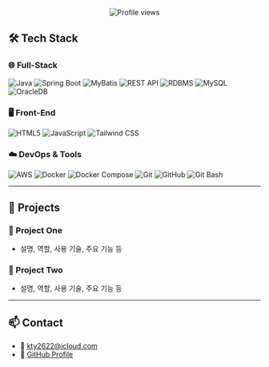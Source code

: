 
<p align="center">
  <img src="https://komarev.com/ghpvc/?username=YOUR_USERNAME" alt="Profile views"/>
</p>


## 🛠 Tech Stack

### 🌐 Full-Stack
<p>
  <img src="https://img.shields.io/badge/Java-007396?logo=java&logoColor=white" alt="Java"/>
  <img src="https://img.shields.io/badge/Spring%20Boot-6DB33F?logo=spring&logoColor=white" alt="Spring Boot"/>
  <img src="https://img.shields.io/badge/MyBatis-000000?logo=mybatis&logoColor=white" alt="MyBatis"/>
  <img src="https://img.shields.io/badge/REST%20API-0052CC?logo=swagger&logoColor=white" alt="REST API"/>
  <img src="https://img.shields.io/badge/RDBMS-7352E1?logo=postgresql&logoColor=white" alt="RDBMS"/>
  <img src="https://img.shields.io/badge/MySQL-4479A1?logo=mysql&logoColor=white" alt="MySQL"/>
  <img src="https://img.shields.io/badge/OracleDB-F80000?logo=oracle&logoColor=white" alt="OracleDB"/>
</p>

### 🖥️ Front-End
<p>
  <img src="https://img.shields.io/badge/HTML5-E34F26?logo=html5&logoColor=white" alt="HTML5"/>
  <img src="https://img.shields.io/badge/JavaScript-F7DF1E?logo=javascript&logoColor=black" alt="JavaScript"/>
  <img src="https://img.shields.io/badge/Tailwind%20CSS-38B2AC?logo=tailwindcss&logoColor=white" alt="Tailwind CSS"/>
</p>

### ☁️ DevOps & Tools
<p>
  <img src="https://img.shields.io/badge/AWS-232F3E?logo=amazonaws&logoColor=white" alt="AWS"/>
  <img src="https://img.shields.io/badge/Docker-2496ED?logo=docker&logoColor=white" alt="Docker"/>
  <img src="https://img.shields.io/badge/Docker%20Compose-2496ED?logo=docker&logoColor=white" alt="Docker Compose"/>
  <img src="https://img.shields.io/badge/Git-F05032?logo=git&logoColor=white" alt="Git"/>
  <img src="https://img.shields.io/badge/GitHub-181717?logo=github&logoColor=white" alt="GitHub"/>
  <img src="https://img.shields.io/badge/Git%20Bash-DA0111?logo=git&logoColor=white" alt="Git Bash"/>
</p>

---

## 📂 Projects
<!-- 이 아래에 각 프로젝트별로 간단히 설명을 추가하세요. -->

### 🔹 Project One
- 설명, 역할, 사용 기술, 주요 기능 등

### 🔹 Project Two
- 설명, 역할, 사용 기술, 주요 기능 등

---

## 📫 Contact
- 📧 kty2622@icloud.com
- 🔗 [GitHub Profile](https://github.com/ggkama)   
